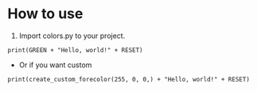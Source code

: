 # How to use

1. Import colors.py to your project.

```
print(GREEN + "Hello, world!" + RESET)
```

- Or if you want custom

```
print(create_custom_forecolor(255, 0, 0,) + "Hello, world!" + RESET)
```
